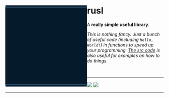 <div align="left" id="Main">
  
<img align="left" style="width:260px" src="logo/logo.gif" width="288px">

<h1>rusl</h1>

A **really simple useful library**.

*This is nothing fancy. Just a bunch of useful code (including `Hello, World!`) in functions to speed up your programming. [The src code](/src/) is also useful for examples on how to do things.*

<br/>
<hr/>
<div style="padding-left: 50px;">
  <a href="https://crates.io/crates/rsrusl"><img src="https://custom-icon-badges.demolab.com/badge/Install%20Package-Rust-red?style=for-the-badge&logo=Rust&logoColor=white" /></a>
  <a href="/dist/RAW/Python/"><img src="https://custom-icon-badges.demolab.com/badge/Install%20Package-Python-blue?style=for-the-badge&logo=Python&logoColor=white" /></a>
</div>


---


</div> <!-- Main -->
